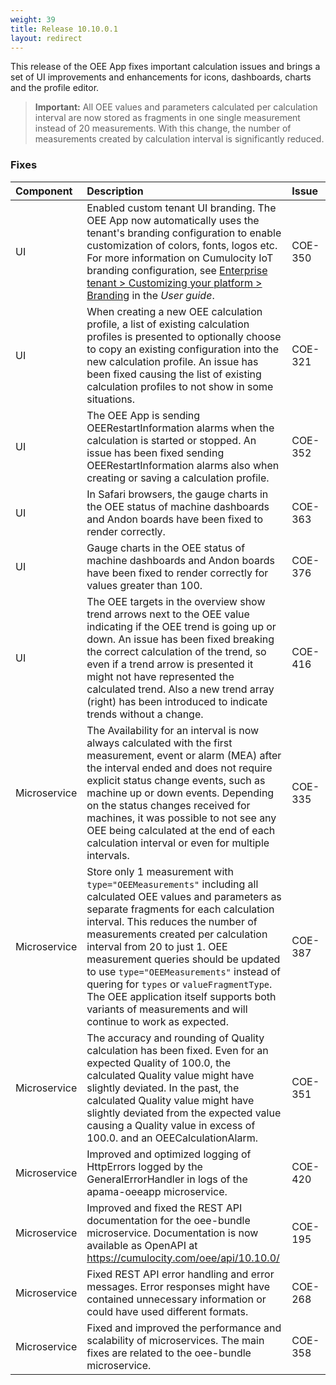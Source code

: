 ```yaml
---
weight: 39
title: Release 10.10.0.1
layout: redirect
---
```


This release of the OEE App fixes important calculation issues and brings a set of UI improvements and enhancements for icons, dashboards, charts and the profile editor.

> **Important:** All OEE values and parameters calculated per calculation interval are now stored as fragments in one single measurement instead of 20 measurements. With this change, the number of measurements created by calculation interval is significantly reduced.


### Fixes

<table>
<colgroup>
    <col style="width: 15%;">
    <col style="width: 70%;">
    <col style="width: 15%;">
</colgroup>
<thead>
<tr>
<th style="text-align:left">Component</th>
<th style="text-align:left">Description</th>
<th style="text-align:left">Issue</th>
</tr>
</thead>
<tbody>

<tr>
<td style="text-align:left">UI</td>
<td style="text-align:left">Enabled custom tenant UI branding. The OEE App now automatically uses the tenant's branding configuration to enable customization of colors, fonts, logos etc. For more information on Cumulocity IoT branding configuration, see
<a href="https://cumulocity.com/guides{{< 10-10-0 >}}/users-guide/enterprise-tenant/#branding">Enterprise tenant > Customizing your platform > Branding</a> in the <i>User guide</i>.
 </td>
<td style="text-align:left">COE-350</td>
</tr>
<tr>
<td style="text-align:left">UI</td>
<td style="text-align:left">When creating a new OEE calculation profile, a list of existing calculation profiles is presented to optionally choose to copy an existing configuration into the new calculation profile. An issue has been fixed causing the list of existing calculation profiles to not show in some situations.</td>
<td style="text-align:left">COE-321</td>
</tr>
<tr>
<td style="text-align:left">UI</td>
<td style="text-align:left">The OEE App is sending OEERestartInformation alarms when the calculation is started or stopped. An issue has been fixed sending OEERestartInformation alarms also when creating or saving a calculation profile.</td>
<td style="text-align:left">COE-352</td>
</tr>
<tr>
<td style="text-align:left">UI</td>
<td style="text-align:left">In Safari browsers, the gauge charts in the OEE status of machine dashboards and Andon boards have been fixed to render correctly.</td>
<td style="text-align:left">COE-363</td>
</tr>
<tr>
<td style="text-align:left">UI</td>
<td style="text-align:left">Gauge charts in the OEE status of machine dashboards and Andon boards have been fixed to render correctly for values greater than 100.</td>
<td style="text-align:left">COE-376</td>
</tr>
<tr>
<td style="text-align:left">UI</td>
<td style="text-align:left">The OEE targets in the overview show trend arrows next to the OEE value indicating if the OEE trend is going up or down. An issue has been fixed breaking the correct calculation of the trend, so even if a trend arrow is presented it might not have represented the calculated trend. Also a new trend array (right) has been introduced to indicate trends without a change.</td>
<td style="text-align:left">COE-416</td>
</tr>
<tr>
<td style="text-align:left">Microservice</td>
<td style="text-align:left">The Availability for an interval is now always calculated with the first measurement, event or alarm (MEA) after the interval ended and does not require explicit status change events, such as machine up or down events. Depending on the status changes received for machines, it was possible to not see any OEE being calculated at the end of each calculation interval or even for multiple intervals.</td>
<td style="text-align:left">COE-335</td>
</tr>
<tr>
<td style="text-align:left">Microservice</td>
<td style="text-align:left">Store only 1 measurement with <code>type="OEEMeasurements"</code> including all calculated OEE values and parameters as separate fragments for each calculation interval. This reduces the number of measurements created per calculation interval from 20 to just 1. OEE measurement queries should be updated to use <code>type="OEEMeasurements"</code> instead of quering for <code>types</code> or <code>valueFragmentType</code>. The OEE application itself supports both variants of measurements and will continue to work as expected.
</td>
<td style="text-align:left">COE-387</td>
</tr>
<tr>
<td style="text-align:left">Microservice</td>
<td style="text-align:left">The accuracy and rounding of Quality calculation has been fixed. Even for an expected Quality of 100.0, the calculated Quality value might have slightly deviated. In the past, the calculated Quality value might have slightly deviated from the expected value causing a Quality value in excess of 100.0. and an OEECalculationAlarm.
</td>
<td style="text-align:left">COE-351</td>
</tr>
<tr>
<td style="text-align:left">Microservice</td>
<td style="text-align:left">Improved and optimized logging of HttpErrors logged by the GeneralErrorHandler in logs of the apama-oeeapp microservice.</td>
<td style="text-align:left">COE-420</td>
</tr>
<tr>
<td style="text-align:left">Microservice</td>
<td style="text-align:left">Improved and fixed the REST API documentation for the oee-bundle microservice. Documentation is now available as OpenAPI at <a href="https://cumulocity.com/oee/api/10.10.0/">https://cumulocity.com/oee/api/10.10.0/</a></td>
<td style="text-align:left">COE-195</td>
</tr>
<tr>
<td style="text-align:left">Microservice</td>
<td style="text-align:left">Fixed REST API error handling and error messages. Error responses might have contained unnecessary information or could have used different formats.
</td>
<td style="text-align:left">COE-268</td>
</tr>
<tr>
<td style="text-align:left">Microservice</td>
<td style="text-align:left">Fixed and improved the performance and scalability of microservices. The main fixes are related to the oee-bundle microservice.</td>
<td style="text-align:left">COE-358</td>
</tr>
</tbody>
</table>
